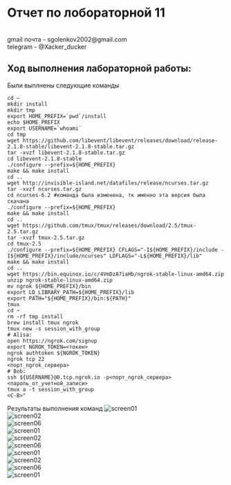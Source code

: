 <h1>Отчет по лобораторной 11</h1>
</br>gmail почта - sgolenkov2002@gmail.com </br>
telegram - @Xacker_ducker

<h2>Ход выполнения лабораторной работы:</h2>

Были выплнены следующие команды
```shell
cd ~
mkdir install
mkdir tmp
export HOME_PREFIX=`pwd`/install
echo $HOME_PREFIX
export USERNAME=`whoami`
cd tmp
wget https://github.com/libevent/libevent/releases/download/release-2.1.8-stable/libevent-2.1.8-stable.tar.gz
tar -xvzf libevent-2.1.8-stable.tar.gz
cd libevent-2.1.8-stable
./configure --prefix=${HOME_PREFIX}
make && make install
cd ..
wget http://invisible-island.net/datafiles/release/ncurses.tar.gz
tar -xvzf ncurses.tar.gz
cd ncurses-6.2 #команда была изменена, тк именно эта версия была скачана
./configure --prefix=${HOME_PREFIX}
make && make install
cd ..
wget https://github.com/tmux/tmux/releases/download/2.5/tmux-2.5.tar.gz
tar -xvzf tmux-2.5.tar.gz
cd tmux-2.5
./configure --prefix=${HOME_PREFIX} CFLAGS="-I${HOME_PREFIX}/include -I${HOME_PREFIX}/include/ncurses" LDFLAGS="-L${HOME_PREFIX}/lib"
make && make install
cd ..
wget https://bin.equinox.io/c/4VmDzA7iaHb/ngrok-stable-linux-amd64.zip
unzip ngrok-stable-linux-amd64.zip
mv ngrok ${HOME_PREFIX}/bin
export LD_LIBRARY_PATH=${HOME_PREFIX}/lib
export PATH="${HOME_PREFIX}/bin:${PATH}"
tmux
cd ~
rm -rf tmp install
brew install tmux ngrok 
tmux new -s session_with_group
# Alisa:
open https://ngrok.com/signup
export NGROK_TOKEN=<токен>
ngrok authtoken ${NGROK_TOKEN}
ngrok tcp 22
<порт_ngrok_сервера>
# Bob:
ssh ${USERNAME}@0.tcp.ngrok.io -p<порт_ngrok_сервера>
<пароль_от_учетной_записи>
tmux a -t session_with_group
<C-B>"
```
Результаты выполнения команд
![screen01](./screens/screen01.png)</br>
![screen02](./screens/screen02.png)</br>
![screen06](./screens/screen03.png)</br>
![screen01](./screens/screen04.png)</br>
![screen02](./screens/screen05.png)</br>
![screen06](./screens/screen06.png)</br>
![screen01](./screens/screen07.png)</br>
![screen02](./screens/screen08.png)</br>
![screen06](./screens/screen09.png)</br>
![screen01](./screens/screen10.png)</br>
